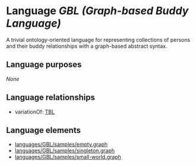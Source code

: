 # Language _GBL (Graph-based Buddy Language)_
A trivial ontology-oriented language for representing collections of persons and their buddy relationships with a graph-based abstract syntax.

## Language purposes
_None_

## Language relationships
* variationOf: [TBL](http://softlang.github.io/yas/languages/tbl.html)

## Language elements
* [languages/GBL/samples/empty.graph](../../languages/GBL/samples/empty.graph)
* [languages/GBL/samples/singleton.graph](../../languages/GBL/samples/singleton.graph)
* [languages/GBL/samples/small-world.graph](../../languages/GBL/samples/small-world.graph)

